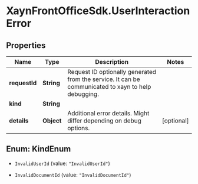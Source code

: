 # XaynFrontOfficeSdk.UserInteractionError

## Properties

Name | Type | Description | Notes
------------ | ------------- | ------------- | -------------
**requestId** | **String** | Request ID optionally generated from the service. It can be communicated to xayn to help debugging. | 
**kind** | **String** |  | 
**details** | **Object** | Additional error details. Might differ depending on debug options. | [optional] 



## Enum: KindEnum


* `InvalidUserId` (value: `"InvalidUserId"`)

* `InvalidDocumentId` (value: `"InvalidDocumentId"`)




